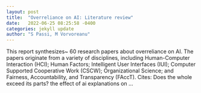 ```yaml
---
layout: post
title:  "Overreliance on AI: Literature review"
date:   2022-06-25 08:25:58 -0400
categories: jekyll update
author: "S Passi, M Vorvoreanu"
---
```

This report synthesizes~ 60 research papers about overreliance on AI. The papers originate from a variety of disciplines, including Human-Computer Interaction (HCI); Human Factors; Intelligent User Interfaces (IUI); Computer Supported Cooperative Work (CSCW); Organizational Science; and Fairness, Accountability, and Transparency (FAccT).
Cites: ‪Does the whole exceed its parts? the effect of ai explanations on …‬  